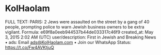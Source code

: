 # KolHaolam

FULL TEXT: PARIS: 2 Jews were assaulted on the street by a gang of 40 people, prompting police to warn Jewish business owners to be extra vigilant.
Formula: e69f8a0eeb944537b44de033317c46f9
created_at: May 3, 2015 2:02 AM (UTC)
user/description: First in Jewish and Breaking News • ads: Email ads@KolHaolam.com • Join our WhatsApp Status: https://t.co/Fw4AVKtjuQ